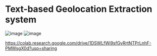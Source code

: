 # Text-based Geolocation Extraction system
![image](https://github.com/Pratham-1604/d2k-NLP/assets/97680850/be44b08f-54e5-4d14-acd8-4b6941da2e86)
![image](https://github.com/Pratham-1604/d2k-NLP/assets/97680850/91667ab5-d8c8-4a2f-9b2d-4ec092d2f105)


https://colab.research.google.com/drive/1DSWLfWi9sfGyRrtNTPrLnhF-PMWsgX0d?usp=sharing
